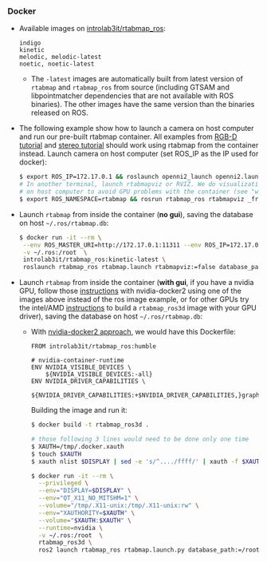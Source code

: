 ### Docker

* Available images on [introlab3it/rtabmap_ros](https://hub.docker.com/r/introlab3it/rtabmap_ros/):
    ```
    indigo
    kinetic
    melodic, melodic-latest
    noetic, noetic-latest
    ```
    * The `-latest` images are automatically built from latest version of `rtabmap` and `rtabmap_ros` from source (including GTSAM and libpointmatcher dependencies that are not available with ROS binaries). The other images have the same version than the binaries released on ROS. 


* The following example show how to launch a camera on host computer and run our pre-built rtabmap container. All examples from [RGB-D tutorial](http://wiki.ros.org/rtabmap_ros/Tutorials/HandHeldMapping) and [stereo tutorial](http://wiki.ros.org/rtabmap_ros/Tutorials/StereoHandHeldMapping) should work using rtabmap from the container instead. Launch camera on host computer (set ROS_IP as the IP used for docker):
    ```bash
    $ export ROS_IP=172.17.0.1 && roslaunch openni2_launch openni2.launch depth_registration:=true
    # In another terminal, launch rtabmapviz or RVIZ. We do visualization 
    # on host computer to avoid GPU problems with the container (see "with gui" below to launch rtabmapviz from the container):
    $ export ROS_NAMESPACE=rtabmap && rosrun rtabmap_ros rtabmapviz _frame_id:=camera_link
    ```

* Launch `rtabmap` from inside the container (**no gui**), saving the database on host `~/.ros/rtabmap.db`:
    ```bash
    $ docker run -it --rm \
     --env ROS_MASTER_URI=http://172.17.0.1:11311 --env ROS_IP=172.17.0.2 \
     -v ~/.ros:/root  \
     introlab3it/rtabmap_ros:kinetic-latest \
     roslaunch rtabmap_ros rtabmap.launch rtabmapviz:=false database_path:=/root/rtabmap.db rtabmap_args:="--delete_db_on_start"
   ```
   
 * Launch `rtabmap` from inside the container (**with gui**, if you have a nvidia GPU, follow those [instructions](http://wiki.ros.org/docker/Tutorials/Hardware%20Acceleration#nvidia-docker2) with nvidia-docker2 using one of the images above instead of the ros image example, or for other GPUs try the intel/AMD [instructions](http://wiki.ros.org/action/fullsearch/docker/Tutorials/Hardware%20Acceleration) to build a `rtabmap_ros3d` image with your GPU driver), saving the database on host `~/.ros/rtabmap.db`:

   * With [nvidia-docker2 approach](https://docs.nvidia.com/datacenter/cloud-native/container-toolkit/install-guide.html), we would have this Dockerfile:
       ```docker
       FROM introlab3it/rtabmap_ros:humble

       # nvidia-container-runtime
       ENV NVIDIA_VISIBLE_DEVICES \
           ${NVIDIA_VISIBLE_DEVICES:-all}
       ENV NVIDIA_DRIVER_CAPABILITIES \
           ${NVIDIA_DRIVER_CAPABILITIES:+$NVIDIA_DRIVER_CAPABILITIES,}graphics
       ```
       Building the image and run it:   
       ```bash
       $ docker build -t rtabmap_ros3d .
       
       # those following 3 lines would need to be done only one time
       $ XAUTH=/tmp/.docker.xauth
       $ touch $XAUTH
       $ xauth nlist $DISPLAY | sed -e 's/^..../ffff/' | xauth -f $XAUTH nmerge -
    
       $ docker run -it --rm \
         --privileged \
         --env="DISPLAY=$DISPLAY" \
         --env="QT_X11_NO_MITSHM=1" \
         --volume="/tmp/.X11-unix:/tmp/.X11-unix:rw" \
         --env="XAUTHORITY=$XAUTH" \
         --volume="$XAUTH:$XAUTH" \
         --runtime=nvidia \
         -v ~/.ros:/root  \
         rtabmap_ros3d \
         ros2 launch rtabmap_ros rtabmap.launch.py database_path:=/root/rtabmap.db rtabmap_args:="--delete_db_on_start"
       ```
